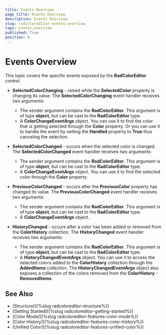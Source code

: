 ```yaml
---
title: Events Overview
page_title: Events Overview
description: Events Overview
slug: radcoloreditor-events-overview
tags: events,overview
published: True
position: 0
---
```


# Events Overview

This topic covers the specific events exposed by the __RadColorEditor__ control. 

* __SelectedColorChanging__ - raised while the __SelectedColor__ property is changing its value. The __SelectedColorChanging__ event handler receives two arguments: 
	* The sender argument contains the __RadColorEditor__. This argument is of type __object__, but can be cast to the __RadColorEditor__ type. 
	* A __ColorChangeEventArgs__ object. You can use it to find the color that is getting selected through the __Color__ property. Or you can use it to handle the event by setting the __Handled__ property to __True__ thus canceling the selection.						

* __SelectedColorChanged__ - occurs when the selected color is changed. The __SelectedColorChanged__ event handler receives two arguments:						
	* The sender argument contains the __RadColorEditor__. This argument is of type __object__, but can be cast to the __RadColorEditor__ type. 
	* A __ColorChangeEventArgs__ object. You can use it to find the selected color through the __Color__ property. 							

* __PreviousColorChanged__ - occurs after the __PreviousColor__ property has changed its value. The __PreviousColorChanged__ event handler receives two arguments: 
	* The sender argument contains the __RadColorEditor__. This argument is of type __object__, but can be cast to the __RadColorEditor__ type.
	* A __ColorChangeEventArgs__ object. 							

* __HistoryChanged__ - occurs after a color has been added or removed from the __ColorHistory__ collection. The __HistoryChanged__ event handler receives two arguments:
	* The sender argument contains the __RadColorEditor__. This argument is of type __object__, but can be cast to the __RadColorEditor__ type.
	* A __HistoryChangedEventArgs__ object. You can use it to access the selected colors added to the __ColorHistory__ collection through the __AddedItems__ collection. The __HistoryChangedEventArgs__ object also exposes a collection of the colors removed from the __ColorHistory__ - __RemovedItems__.							

## See Also
 * [Structure]({%slug radcoloreditor-structure%})
 * [Getting Started]({%slug radcoloreditor-getting-started%})
 * [Color Mode]({%slug radcoloreditor-features-color-mode%})
 * [Color History]({%slug radcoloreditor-features-color-history%})
 * [Unified Color]({%slug radcoloreditor-features-unified-color%})